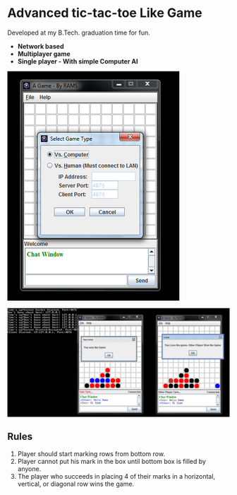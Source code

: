 #  Advanced tic-tac-toe Like Game

Developed at my B.Tech. graduation time for fun.


* **Network based**
* **Multiplayer game**
* **Single player - With simple Computer AI**


![Game Screen](network_board_game01.png)


![Game Screen Multiplayer](network_board_game02.png)


## Rules

1. Player should start marking rows from bottom row.
1. Player cannot put his mark in the box until bottom box is filled by anyone.
1. The player who succeeds in placing 4 of their marks in a horizontal, vertical, or diagonal row wins the game.
